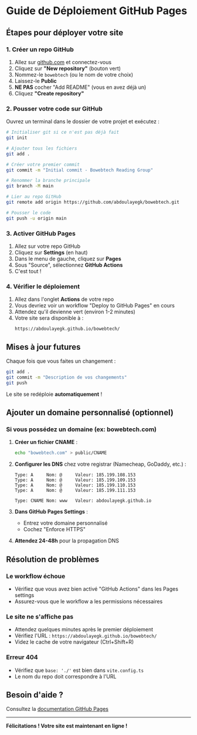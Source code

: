 # Guide de Déploiement GitHub Pages

## Étapes pour déployer votre site

### 1. Créer un repo GitHub

1. Allez sur [github.com](https://github.com) et connectez-vous
2. Cliquez sur **"New repository"** (bouton vert)
3. Nommez-le `bowebtech` (ou le nom de votre choix)
4. Laissez-le **Public**
5. **NE PAS** cocher "Add README" (vous en avez déjà un)
6. Cliquez **"Create repository"**

### 2. Pousser votre code sur GitHub

Ouvrez un terminal dans le dossier de votre projet et exécutez :

```bash
# Initialiser git si ce n'est pas déjà fait
git init

# Ajouter tous les fichiers
git add .

# Créer votre premier commit
git commit -m "Initial commit - Bowebtech Reading Group"

# Renommer la branche principale
git branch -M main

# Lier au repo GitHub
git remote add origin https://github.com/abdoulayegk/bowebtech.git

# Pousser le code
git push -u origin main
```

### 3. Activer GitHub Pages

1. Allez sur votre repo GitHub
2. Cliquez sur **Settings** (en haut)
3. Dans le menu de gauche, cliquez sur **Pages**
4. Sous "Source", sélectionnez **GitHub Actions**
5. C'est tout !

### 4. Vérifier le déploiement

1. Allez dans l'onglet **Actions** de votre repo
2. Vous devriez voir un workflow "Deploy to GitHub Pages" en cours
3. Attendez qu'il devienne vert (environ 1-2 minutes)
4. Votre site sera disponible à :
   ```
   https://abdoulayegk.github.io/bowebtech/
   ```

## Mises à jour futures

Chaque fois que vous faites un changement :

```bash
git add .
git commit -m "Description de vos changements"
git push
```

Le site se redéploie **automatiquement** !

## Ajouter un domaine personnalisé (optionnel)

### Si vous possédez un domaine (ex: bowebtech.com)

1. **Créer un fichier CNAME** :

   ```bash
   echo "bowebtech.com" > public/CNAME
   ```

2. **Configurer les DNS** chez votre registrar (Namecheap, GoDaddy, etc.) :

   ```
   Type: A     Nom: @     Valeur: 185.199.108.153
   Type: A     Nom: @     Valeur: 185.199.109.153
   Type: A     Nom: @     Valeur: 185.199.110.153
   Type: A     Nom: @     Valeur: 185.199.111.153

   Type: CNAME Nom: www   Valeur: abdoulayegk.github.io
   ```

3. **Dans GitHub Pages Settings** :

   - Entrez votre domaine personnalisé
   - Cochez "Enforce HTTPS"

4. **Attendez 24-48h** pour la propagation DNS

## Résolution de problèmes

### Le workflow échoue

- Vérifiez que vous avez bien activé "GitHub Actions" dans les Pages settings
- Assurez-vous que le workflow a les permissions nécessaires

### Le site ne s'affiche pas

- Attendez quelques minutes après le premier déploiement
- Vérifiez l'URL : `https://abdoulayegk.github.io/bowebtech/`
- Videz le cache de votre navigateur (Ctrl+Shift+R)

### Erreur 404

- Vérifiez que `base: './'` est bien dans `vite.config.ts`
- Le nom du repo doit correspondre à l'URL

## Besoin d'aide ?

Consultez la [documentation GitHub Pages](https://docs.github.com/en/pages)

---

**Félicitations ! Votre site est maintenant en ligne !**

